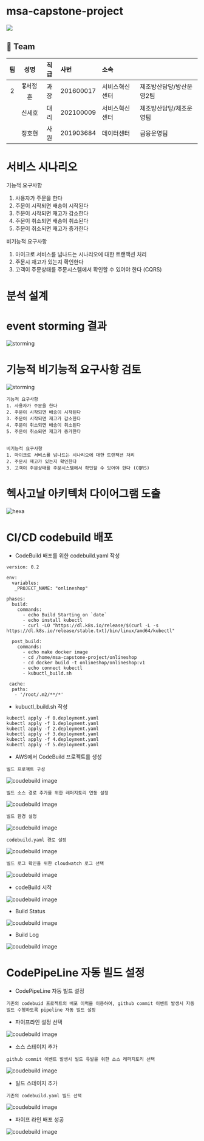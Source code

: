 # msa-capstone-project
<img src= "https://t1.daumcdn.net/cfile/tistory/997A00365C79475E04?download">


  
## 👫 Team

   |팀|성명|직급|사번|소속||
   |:----:|:------:|:------:|:------|:------|------|
   |2|🎖서정훈|과장|201600017|서비스혁신센터|제조방산담당/방산운영2팀|
   ||  신세호|대리|202100009|서비스혁신센터|제조방산담당/제조운영팀|
   ||   정호현|사원|201903684|데이터센터|금융운영팀|

# 서비스 시나리오

기능적 요구사항
1. 사용자가 주문을 한다
2. 주문이 시작되면 배송이 시작된다
3. 주문이 시작되면 재고가 감소한다
4. 주문이 취소되면 배송이 취소된다
5. 주문이 취소되면 재고가 증가한다


비기능적 요구사항
1. 마이크로 서비스를 넘나드는 시나리오에 대한 트랜잭션 처리
2. 주문시 재고가 있는지 확인한다
3. 고객이 주문상태를 주문시스템에서 확인할 수 있어야 한다 (CQRS)

   
# 분석 설계
# event storming 결과

![storming](./분석,설계/storm.JPG)




# 기능적 비기능적 요구사항 검토

![storming](./분석,설계/storm1.JPG)

```
기능적 요구사항
1. 사용자가 주문을 한다
2. 주문이 시작되면 배송이 시작된다
3. 주문이 시작되면 재고가 감소한다
4. 주문이 취소되면 배송이 취소된다
5. 주문이 취소되면 재고가 증가한다


비기능적 요구사항
1. 마이크로 서비스를 넘나드는 시나리오에 대한 트랜잭션 처리
2. 주문시 재고가 있는지 확인한다
3. 고객이 주문상태를 주문시스템에서 확인할 수 있어야 한다 (CQRS)
```



# 헥사고날 아키텍처 다이어그램 도출

![hexa](./분석,설계/hexa.JPG)




# CI/CD codebuild 배포

- CodeBuild 배포를 위한 codebuild.yaml 작성 
```
version: 0.2

env:
  variables:
   _PROJECT_NAME: "onlineshop"

phases:
  build:
    commands:
      - echo Build Starting on `date`
      - echo install kubectl
      - curl -LO "https://dl.k8s.io/release/$(curl -L -s https://dl.k8s.io/release/stable.txt)/bin/linux/amd64/kubectl"
      
  post_build:
    commands:
      - echo make docker image
      - cd /home/msa-capstone-project/onlineshop
      - cd docker build -t onlineshop/onlineshop:v1
      - echo connect kubectl
      - kubuctl_build.sh
      
 cache:
  paths:
   - '/root/.m2/**/*'
```

- kubuctl_build.sh 작성 
```
kubectl apply -f 0.deployment.yaml
kubectl apply -f 1.deployment.yaml
kubectl apply -f 2.deployment.yaml
kubectl apply -f 3.deployment.yaml
kubectl apply -f 4.deployment.yaml
kubectl apply -f 5.deployment.yaml
```

- AWS에서 CodeBuild 프로젝트를 생성 

```
빌드 프로젝트 구성
```

![coudebuild image](./CICD/build1.JPG)


```
빌드 소스 경로 추가를 위한 레퍼지토리 연동 설정
```

![coudebuild image](./CICD/build2.JPG)

```
빌드 환경 설정
```

![coudebuild image](./CICD/build3.JPG)


```
codebuild.yaml 경로 설정 
```

![coudebuild image](./CICD/build4.JPG)


```
빌드 로그 확인을 위한 cloudwatch 로그 선택 
```

![coudebuild image](./CICD/build4.JPG)



- codeBuild 시작

![coudebuild image](./CICD/codebuild_image1.JPG)

- Build Status

![coudebuild image](./CICD/codebuild_image2.JPG)

- Build Log

![coudebuild image](./CICD/codebuild_image3.JPG)


# CodePipeLine 자동 빌드 설정 


- CodePipeLine 자동 빌드 설정

```
기존의 codebuid 프로젝트의 배포 이력을 이용하여, github commit 이벤트 발생시 자동 빌드 수행하도록 pipeline 자동 빌드 설정
```

- 파이프라인 설정 선택

![coudebuild image](./CICD/pipeline1.JPG)


- 소스 스테이지 추가

```
github commit 이벤트 발생시 빌드 유발을 위한 소스 레퍼지토리 선택
```
![coudebuild image](./CICD/pipeline2.JPG)


- 빌드 스테이지 추가

```
기존의 codebuild.yaml 빌드 선택
```

![coudebuild image](./CICD/pipeline3.JPG)


- 파이프 라인 배포 성공

![coudebuild image](./CICD/pipeline4.JPG)
